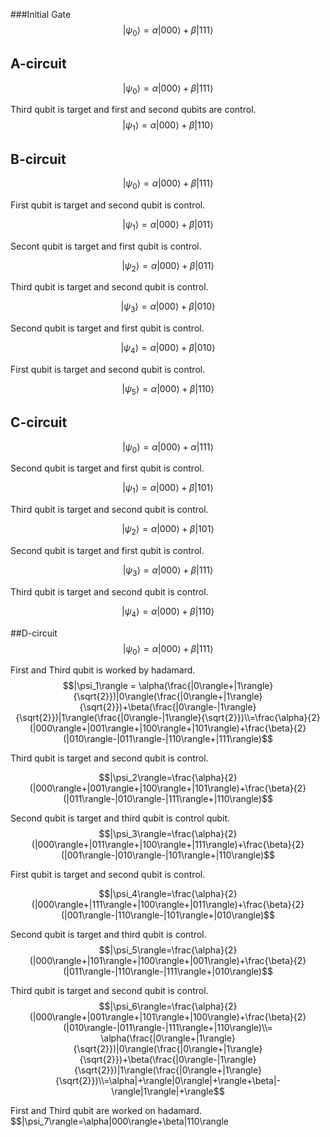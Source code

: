 ###Initial Gate
 $$ |\psi_0 \rangle=\alpha|000\rangle+\beta|111\rangle$$

## A-circuit
$$|\psi_0 \rangle=\alpha|000\rangle+\beta|111\rangle $$

Third qubit is target and first and second qubits are control.
$$|\psi_1\rangle=\alpha|000\rangle+\beta|110\rangle $$

## B-circuit
$$|\psi_0\rangle=\alpha|000\rangle+\beta|111\rangle $$

First qubit is target and second qubit is control.

$$|\psi_1 \rangle=\alpha|000\rangle+\beta|011\rangle $$

Secont qubit is target and first qubit is control.

$$|\psi_2\rangle=\alpha|000\rangle+\beta|011\rangle $$

Third qubit is target and second qubit is control.

$$|\psi_3 \rangle = \alpha|000\rangle+\beta|010\rangle$$

Second qubit is target and first qubit is control.

$$|\psi_4 \rangle = \alpha|000\rangle+\beta|010\rangle $$

First qubit is target and second qubit is control.

$$|\psi_5\rangle=\alpha|000\rangle+\beta|110\rangle$$

## C-circuit

$$ |\psi_0\rangle=\alpha|000\rangle+\alpha|111\rangle$$

Second qubit is target and first qubit is control.

$$|\psi_1\rangle=\alpha|000\rangle+\beta|101\rangle$$

Third qubit is target and second qubit is control.

$$|\psi_2\rangle=\alpha|000\rangle+\beta|101\rangle$$

Second qubit is target and first qubit is control.

$$|\psi_3\rangle=\alpha|000\rangle+\beta|111\rangle$$

Third qubit is target and second qubit is control.

$$|\psi_4 \rangle=\alpha|000\rangle+\beta|110\rangle$$

##D-circuit
$$|\psi_0\rangle=\alpha|000\rangle+\beta|111\rangle$$

First and Third qubit is worked by hadamard.
$$|\psi_1\rangle = \alpha(\frac{|0\rangle+|1\rangle}{\sqrt{2}})|0\rangle(\frac{|0\rangle+|1\rangle}{\sqrt{2}})+\beta(\frac{|0\rangle-|1\rangle}{\sqrt{2}})|1\rangle(\frac{|0\rangle-|1\rangle}{\sqrt{2}})\\=\frac{\alpha}{2}(|000\rangle+|001\rangle+|100\rangle+|101\rangle)+\frac{\beta}{2}(|010\rangle-|011\rangle-|110\rangle+|111\rangle)$$

Third qubit is target and second qubit is control.

$$|\psi_2\rangle=\frac{\alpha}{2}(|000\rangle+|001\rangle+|100\rangle+|101\rangle)+\frac{\beta}{2}(|011\rangle-|010\rangle-|111\rangle+|110\rangle)$$

Second qubit is target and third qubit is control qubit.
$$|\psi_3\rangle=\frac{\alpha}{2}(|000\rangle+|011\rangle+|100\rangle+|111\rangle)+\frac{\beta}{2}(|001\rangle-|010\rangle-|101\rangle+|110\rangle)$$

First qubit is target and second qubit is control.

$$|\psi_4\rangle=\frac{\alpha}{2}(|000\rangle+|111\rangle+|100\rangle+|011\rangle)+\frac{\beta}{2}(|001\rangle-|110\rangle-|101\rangle+|010\rangle)$$

Second qubit is target and third qubit is control.
$$|\psi_5\rangle=\frac{\alpha}{2}(|000\rangle+|101\rangle+|100\rangle+|001\rangle)+\frac{\beta}{2}(|011\rangle-|110\rangle-|111\rangle+|010\rangle)$$

Third qubit is target and second qubit is control.
$$|\psi_6\rangle=\frac{\alpha}{2}(|000\rangle+|001\rangle+|101\rangle+|100\rangle)+\frac{\beta}{2}(|010\rangle-|011\rangle-|111\rangle+|110\rangle)\\=
\alpha(\frac{|0\rangle+|1\rangle}{\sqrt{2}})|0\rangle(\frac{|0\rangle+|1\rangle}{\sqrt{2}})+\beta(\frac{|0\rangle-|1\rangle}{\sqrt{2}})|1\rangle(\frac{|0\rangle+|1\rangle}{\sqrt{2}})\\=\alpha|+\rangle|0\rangle|+\rangle+\beta|-\rangle|1\rangle|+\rangle$$

First and Third qubit are worked on hadamard.
$$|\psi_7\rangle=\alpha|000\rangle+\beta|110\rangle

